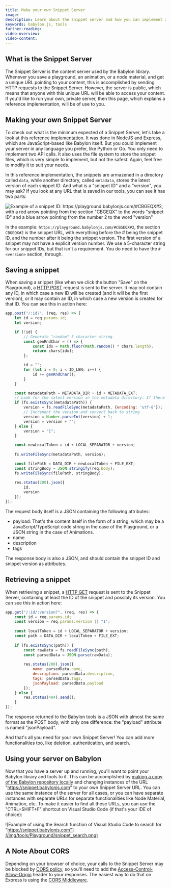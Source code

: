 ```yaml
---
title: Make your own Snippet Server
image: 
description: Learn about the snippet server and how you can implement and use your own
keywords: babylon.js, tools
further-reading:
video-overview:
video-content:
---
```


## What is the Snippet Server

The Snippet Server is the content server used by the Babylon library. Whenever you save a playground, an animation, or a node material, and get a unique URL pointing to your content, this is accomplished by sending HTTP requests to the Snippet Server. However, the server is public, which means that anyone with this unique URL will be able to access your content. If you'd like to run your own, private server, then this page, which explains a reference implementation, will be of use to you.

## Making your own Snippet Server

To check out what is the minimum expected of a Snippet Server, let's take a look at this reference [implementation](). It was done in NodeJS and Express, which are JavaScript-based like Babylon itself. But you could implement your server in any language you prefer, like Python or Go. You only need to implement two API calls. It also uses the file system to store the snippet files, which is very simple to implement, but not the safest. Again, feel free to modify it to suit your needs.

In this reference implementation, the snippets are armazened in a directory called `data`, while another directory, called `metadata`, stores the latest version of each snippet ID. And what is a "snippet ID" and a "version", you may ask? If you look at any URL that is saved in our tools, you can see it has two parts:

![Example of a snippet ID: https://playground.babylonjs.com/#CBGEQX#2, with a red arrow pointing from the section "CBGEQX" to the words "snippet ID" and a blue arrow pointing from the number 2 to the word "version" ](/img/tools/Playground/snippet_url.png)

In the example: `https://playground.babylonjs.com/#CBGEQX#2`, the section `CBGEQX#2` is the snippet URL, with everything before the # being the snippet ID, and the number after it being the snippet version. The first version of a snippet may not have a explicit version number. We use a 5-character string for our snippet IDs, but that isn't a requirement. You do need to have the `#<version>` section, through.

## Saving a snippet

When saving a snippet (like when we click the button "Save" on the Playground), a [HTTP POST](https://developer.mozilla.org/en-US/docs/Web/HTTP/Methods/POST) request is sent to the server. It may not contain any ID, in which case a new ID will be created (and it will be the first version), or it may contain an ID, in which case a new version is created for that ID. You can see this in action here:

```javascript
app.post("/:id?", (req, res) => {
    let id = req.params.id;
    let version;

    if (!id) {
        // Generate "random" 5 character string
        const genRndChar = () => {
            const idx = Math.floor(Math.random() * chars.length);
            return chars[idx];
        };

        id = "";
        for (let i = 0; i < ID_LEN; i++) {
            id += genRndChar();
        }
    }

    const metadataPath = METADATA_DIR + id + METADATA_EXT;
    // Look for the latest version in the metadata directory. If there is no metadata file, then it is the first version.
    if (fs.existsSync(metadataPath)) {
        version = fs.readFileSync(metadataPath, {encoding: 'utf-8'});
        // Increment the version and convert back to string
        version = Number.parseInt(version) + 1;
        version = version + "";
    } else {
        version = "1";
    }

    const newLocalToken = id + LOCAL_SEPARATOR + version;
    
    fs.writeFileSync(metadataPath, version);

    const filePath = DATA_DIR + newLocalToken + FILE_EXT;
    const stringBody = JSON.stringify(req.body);
    fs.writeFileSync(filePath, stringBody);
    
    res.status(200).json({
        id,
        version
    });
});
```

The request body itself is a JSON containing the following attributes:

* payload: That's the content itself in the form of a string, which may be a JavaScript/TypeScript code string in the case of the Playground, or a JSON string in the case of Animations.
* name
* description
* tags

The response body is also a JSON, and should contain the snippet ID and snippet version as attributes.

## Retrieving a snippet

When retrieving a snippet, a [HTTP GET](https://developer.mozilla.org/en-US/docs/Web/HTTP/Methods/GET) request is sent to the Snippet Server, containing at least the ID of the snippet and possibly its version. You can see this in action here:

```javascript
app.get("/:id/:version?", (req, res) => {
    const id = req.params.id;
    const version = req.params.version || "1";
    
    const localToken = id + LOCAL_SEPARATOR + version;
    const path = DATA_DIR + localToken + FILE_EXT;
    
    if (fs.existsSync(path)) {
        const rawData = fs.readFileSync(path);
        const parsedData = JSON.parse(rawData);
        
        res.status(200).json({
            name: parsedData.name,
            description: parsedData.description,
            tags: parsedData.tags,
            jsonPayload: parsedData.payload
        });
    } else {
        res.status(404).send();
    }
});
```

The response returned to the Babylon tools is a JSON with almost the same format as the POST body, with only one difference: the "payload" attribute is named "jsonPayload".

And that's all you need for your own Snippet Server! You can add more functionalities too, like deletion, authentication, and search.

## Using your server on Babylon

Now that you have a server up and running, you'll want to point your Babylon library and tools to it. This can be accomplished by [making a copy of the Babylon repository locally](/divingDeeper/developWithBjs/howToStart) and changing instances of the URL "https://snippet.babylonjs.com" to your own Snippet Server URL. You can use the same instance of the server for all cases, or you can have separate instances with separate URLs for separate functionalities like Node Material, Animation, etc. To make it easier to find all these URLs, you can use the "CTRL+SHIFT+F" shortcut on Visual Studio Code (if that's your IDE of choice):

![Example of using the Search function of Visual Studio Code to search for "https://snippet.babylonjs.com"](/img/tools/Playground/snippet_search.png)

## A Note About CORS

Depending on your browser of choice, your calls to the Snippet Server may be blocked by [CORS policy](https://developer.mozilla.org/en-US/docs/Web/HTTP/CORS), so you'll need to add the [Access-Control-Allow-Origin](https://developer.mozilla.org/en-US/docs/Web/HTTP/CORS#access-control-allow-origin) header to your responses. The easiest way to do that on Express is using the [CORS Middleware](https://expressjs.com/en/resources/middleware/cors.html).
